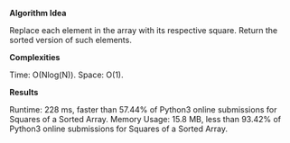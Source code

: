 **Algorithm Idea**

Replace each element in the 
array with its respective square. 
Return the sorted version of such elements. 

**Complexities**

Time: O(Nlog(N)).
Space: O(1).

**Results**

Runtime: 228 ms, faster than 57.44% of Python3 online submissions for Squares of a Sorted Array.
Memory Usage: 15.8 MB, less than 93.42% of Python3 online submissions for Squares of a Sorted Array.
